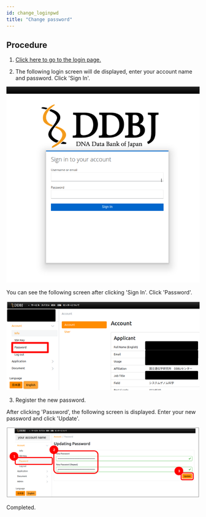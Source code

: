 ```yaml
---
id: change_loginpwd
title: "Change password"
---
```


## Procedure

1. [Click here to go to the login page.](https://sc-account.ddbj.nig.ac.jp/auth/realms/master/protocol/openid-connect/auth?client_id=sc&scope=openid&response_type=code&redirect_uri=https%3A%2F%2Fsc-account.ddbj.nig.ac.jp%2Fapi%2Fauth%2Fcallback%2Fkeycloak&state=6ygcuJParJ3i8ZlDMnKicXvW3MxkWp4t06IBKOVAbIE&code_challenge=hDLDfyOsqUc58Z-xzzz1g5ybLDycWgY7UV8e-qu1jd8&code_challenge_method=S256)

2. The following login screen will de displayed, enter your account name and password. Click 'Sign In'.

![](Change_login.png)

You can see the following screen after clicking 'Sign In'.
Click 'Password'.

![](after_login_EN.png)


3. Register the new password.

After clicking 'Password', the following screen is displayed.
Enter your new password and click 'Update'.


![](change_pwd_en.png)

Completed.

